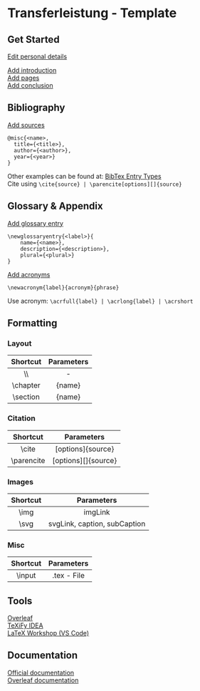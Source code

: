 # Transferleistung - Template

## Get Started

[Edit personal details](settings/config.tex)
<br>

[Add introduction](pages/intro.tex)
<br>
[Add pages](pages/)
<br>
[Add conclusion](pages/conclusion.tex)
<br>

## Bibliography

[Add sources](sources.bib) <br/>

```
@misc{<name>,
  title={<title>},
  author={<author>},
  year={<year>}
}
```

Other examples can be found at: [BibTex Entry Types](https://www.bibtex.com/e/entry-types/)
<br>
Cite using ```\cite{source} | \parencite[options][]{source}```

## Glossary & Appendix

[Add glossary entry](frame/glossary.tex)
<br/>

```
\newglossaryentry{<label>}{
	name={<name>},
	description={<description>},
	plural={<plural>}
}
```

[Add acronyms](frame/acronym.tex)
<br/>

```
\newacronym{label}{acronym}{phrase}
```

Use acronym: ```\acrfull{label} | \acrlong{label} | \acrshort```

## Formatting

### Layout

| Shortcut | Parameters |
| :------: | :--------: |
| \\\\ | - | 
| \chapter | {name} |
| \section | {name} |

### Citation

|   Shortcut   |     Parameters      |
|:------------:|:-------------------:|
| \cite        |  [options]{source}  |
|  \parencite  | [options][]{source} |

### Images

| Shortcut | Parameters |
| :------: | :--------: |
| \img | imgLink |
| \svg | svgLink, caption, subCaption |

### Misc

| Shortcut | Parameters | 
| :------: | :--------: |
| \input | .tex - File |

## Tools

[Overleaf](https://www.overleaf.com/)
<br/>
[TeXiFy IDEA](https://plugins.jetbrains.com/plugin/9473-texify-idea)
<br/>
[LaTeX Workshop (VS Code)](https://marketplace.visualstudio.com/items?itemName=James-Yu.latex-workshop)
<br/>

## Documentation

[Official documentation](https://www.latex-project.org/help/documentation/)
<br>
[Overleaf documentation](https://de.overleaf.com/learn/latex/Creating_a_document_in_LaTeX)
<br>